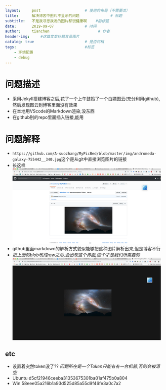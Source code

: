 ```yaml
---
layout:     post                    # 使用的布局（不需要改）
title:      解决博客中图片不显示的问题              # 标题 
subtitle:   不是我寻思我发的图片都很健康啊    #副标题
date:       2019-09-07              # 时间
author:     tianchen                      # 作者
header-img:     #这篇文章标题背景图片
catalog: true                       # 是否归档
tags:                               #标签
    - 环境配置
    - debug
---
```

# 问题描述
* 采用JekyII搭建博客之后,花了一个上午鼓捣了一个白嫖图云(充分利用github),然后发现图云到博客里面没有效果
* 在本地用VScode的Markdown渲染,没东西
* 在github别的repo里面插入链接,能用


# 问题解释
* ```https://github.com/A-suozhang/MyPicBed/blob/master/img/andromeda-galaxy-755442__340.jpg```这个是从git中直接浏览图片的链接
* 长这样
![](https://github.com/A-suozhang/MyPicBed/raw/master/img/20190907135124.png)
* github里面markdown的解析方式貌似能够把这种图片解析出来,但是博客不行
* *把上面的blob改成raw之后,会出现这个界面,这个才是我们所需要的*
![](https://github.com/A-suozhang/MyPicBed/raw/master/img/20190907135232.png)

## etc
* 设置着突然token没了?? *问题所在是一个Token只能有有一台机器,否则会被清空*
* Ubuntu d5cf21946ceeba31353675301ba01af475b0a804
* Win 58eee05a216b1a93d525d85a55d9f46fe3a0c7a2
